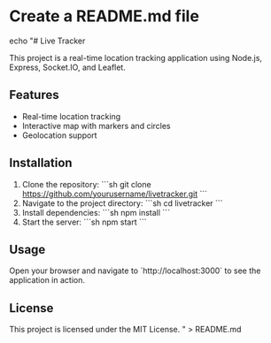 

# Create a README.md file
echo "# Live Tracker

This project is a real-time location tracking application using Node.js, Express, Socket.IO, and Leaflet.

## Features

- Real-time location tracking
- Interactive map with markers and circles
- Geolocation support

## Installation

1. Clone the repository:
   \`\`\`sh
   git clone https://github.com/yourusername/livetracker.git
   \`\`\`
2. Navigate to the project directory:
   \`\`\`sh
   cd livetracker
   \`\`\`
3. Install dependencies:
   \`\`\`sh
   npm install
   \`\`\`
4. Start the server:
   \`\`\`sh
   npm start
   \`\`\`

## Usage

Open your browser and navigate to \`http://localhost:3000\` to see the application in action.

## License

This project is licensed under the MIT License.
" > README.md

